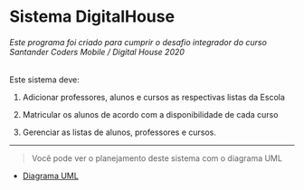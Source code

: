 # Sistema DigitalHouse

###### Este programa foi criado para cumprir o desafio integrador do curso Santander Coders Mobile / Digital House 2020

Este sistema deve:
1. Adicionar professores, alunos e cursos as respectivas listas da Escola

2. Matricular os alunos de acordo com a disponibilidade de cada curso

3. Gerenciar as listas de alunos, professores e cursos.

_____________________________________________

> Você pode ver o planejamento deste sistema com o diagrama UML
- [Diagrama UML](SistemaDH_V1.jpg)